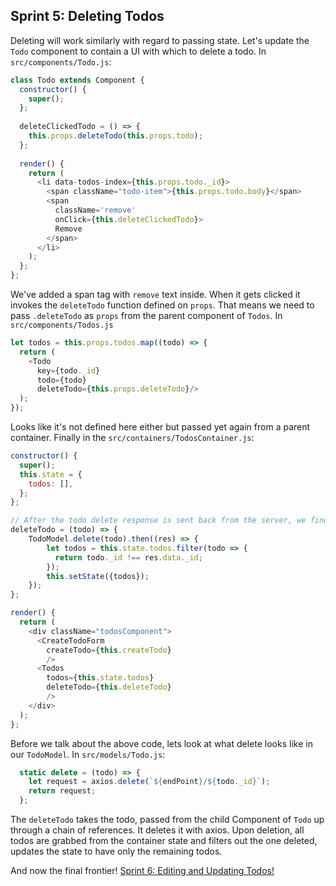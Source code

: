 ## Sprint 5: Deleting Todos

Deleting will work similarly with regard to passing state. Let's update the `Todo` component to contain a UI with which to delete a todo. In `src/components/Todo.js`:

```js
class Todo extends Component {
  constructor() {
    super();
  };
  
  deleteClickedTodo = () => {
    this.props.deleteTodo(this.props.todo);
  };
  
  render() {
    return (
      <li data-todos-index={this.props.todo._id}>
        <span className="todo-item">{this.props.todo.body}</span>
        <span
          className='remove'
          onClick={this.deleteClickedTodo}>
          Remove
        </span>
      </li> 
    );
  };
};
```

We've added a span tag with `remove` text inside. When it gets clicked it invokes the `deleteTodo` function defined on `props`. That means we need to pass `.deleteTodo` as `props` from the parent component of `Todos`. In `src/components/Todos.js`

```js
let todos = this.props.todos.map((todo) => {
  return (
    <Todo
      key={todo._id}
      todo={todo}
      deleteTodo={this.props.deleteTodo}/>
  );
});
```

Looks like it's not defined here either but passed yet again from a parent container. Finally in the `src/containers/TodosContainer.js`:

```js
constructor() {
  super();
  this.state = {
    todos: [],
  };
};

// After the todo delete response is sent back from the server, we find the corresponding entry for the todo in our todos state array and remove it.
deleteTodo = (todo) => {
    TodoModel.delete(todo).then((res) => {
        let todos = this.state.todos.filter(todo => {
          return todo._id !== res.data._id;
        });
        this.setState({todos});
    });
};

render() {
  return (
    <div className="todosComponent">
      <CreateTodoForm
        createTodo={this.createTodo}
        />
      <Todos
        todos={this.state.todos}
        deleteTodo={this.deleteTodo}
        />
    </div>
  );
};
```

Before we talk about the above code, lets look at what delete looks like in our `TodoModel`. In `src/models/Todo.js`:

```js
  static delete = (todo) => {
    let request = axios.delete(`${endPoint}/${todo._id}`);
    return request;
  };
```

The `deleteTodo` takes the todo, passed from the child Component of `Todo` up through a chain of references. It deletes it with axios. Upon deletion, all todos are grabbed from the container state and filters out the one deleted, updates the state to have only the remaining todos.


And now the final frontier! [Sprint 6: Editing and Updating Todos!](Sprint6.md)
